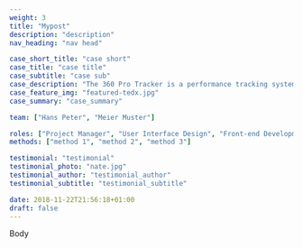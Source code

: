 ```yaml
---
weight: 3
title: "Mypost"
description: "description"
nav_heading: "nav head"

case_short_title: "case short"
case_title: "case title"
case_subtitle: "case sub"
case_description: "The 360 Pro Tracker is a performance tracking system for the 360 Pro gym. It tracks an athlete’s statistics and calculates his or her pro score"
case_feature_img: "featured-tedx.jpg"
case_summary: "case_summary"

team: ["Hans Peter", "Meier Muster"]

roles: ["Project Manager", "User Interface Design", "Front-end Development"]
methods: ["method 1", "method 2", "method 3"]

testimonial: "testimonial"
testimonial_photo: "nate.jpg"
testimonial_author: "testimonial_author"
testimonial_subtitle: "testimonial_subtitle"

date: 2018-11-22T21:56:18+01:00
draft: false
---
```


Body